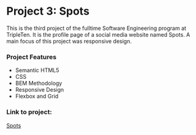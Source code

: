 # Project 3: Spots

This is the third project of the fulltime Software Engineering program at TripleTen. It is the profile page of a social media website named Spots. A main focus of this project was responsive design.

### Project Features

- Semantic HTML5
- CSS
- BEM Methodology
- Responsive Design
- Flexbox and Grid

### Link to project:

[Spots](https://kitcotros.github.io/se_project_spots/)
